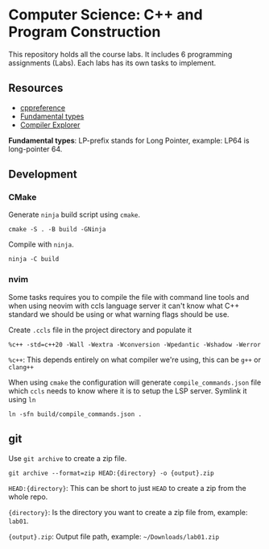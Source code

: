 # Computer Science: C++ and Program Construction

This repository holds all the course labs. It includes 6 programming assignments (Labs). Each labs has its own tasks to implement.

## Resources

  - [cppreference](https://en.cppreference.com/w/)
  - [Fundamental types](https://en.cppreference.com/w/cpp/language/types)
  - [Compiler Explorer](https://godbolt.org)

**Fundamental types**: LP-prefix stands for Long Pointer, example: LP64 is long-pointer 64.

## Development

### CMake

Generate `ninja` build script using `cmake`.

```
cmake -S . -B build -GNinja
```

Compile with `ninja`.

```
ninja -C build
```

### nvim

Some tasks requires you to compile the file with command line tools and when using neovim with ccls language server it can't know what C++ standard we should be using or what warning flags should be use.

Create `.ccls` file in the project directory and populate it 

```
%c++ -std=c++20 -Wall -Wextra -Wconversion -Wpedantic -Wshadow -Werror
```

`%c++`: This depends entirely on what compiler we're using, this can be `g++` or `clang++`

When using `cmake` the configuration will generate `compile_commands.json` file which `ccls` needs to know where it is to setup the LSP server. Symlink it using `ln`

```
ln -sfn build/compile_commands.json .
```

## git

Use `git archive` to create a zip file.

```
git archive --format=zip HEAD:{directory} -o {output}.zip
```

`HEAD:{directory}`: This can be short to just `HEAD` to create a zip from the whole repo.

`{directory}`: Is the directory you want to create a zip file from, example: `lab01`.

`{output}.zip`: Output file path, example: `~/Downloads/lab01.zip`

